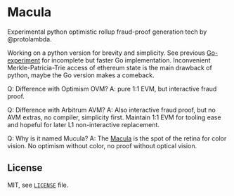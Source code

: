 # Macula

Experimental python optimistic rollup fraud-proof generation tech by @protolambda.

Working on a python version for brevity and simplicity.
See previous [Go-experiment](https://github.com/protolambda/opti) for incomplete but faster Go implementation.
Inconvenient Merkle-Patricia-Trie access of ethereum state is the main drawback of python, maybe the Go version makes a comeback.

Q: Difference with Optimism OVM?
A: pure 1:1 EVM, but interactive fraud proof.

Q: Difference with Arbitrum AVM?
A: Also interactive fraud proof, but no AVM extras, no compiler, simplicity first.
Maintain 1:1 EVM for tooling ease and hopeful for later L1 non-interactive replacement.

Q: Why is it named Mucula?
A: The [Macula](https://en.wikipedia.org/wiki/Macula_of_retina) is the spot of the retina for color vision.
No optimism without color, no proof without optical vision. 


## License

MIT, see [`LICENSE`](./LICENSE) file.
